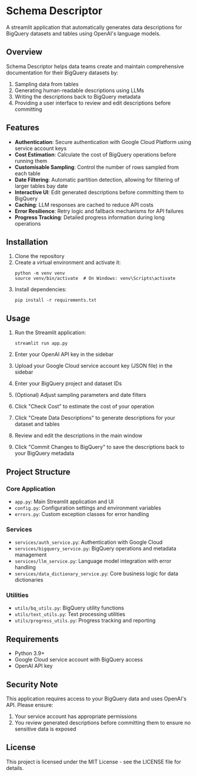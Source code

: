 # Schema Descriptor

A streamlit application that automatically generates data descriptions for BigQuery datasets and tables using OpenAI's language models.

## Overview

Schema Descriptor helps data teams create and maintain comprehensive documentation for their BigQuery datasets by:

1. Sampling data from tables
2. Generating human-readable descriptions using LLMs
3. Writing the descriptions back to BigQuery metadata
4. Providing a user interface to review and edit descriptions before committing

## Features

- **Authentication**: Secure authentication with Google Cloud Platform using service account keys
- **Cost Estimation**: Calculate the cost of BigQuery operations before running them
- **Customisable Sampling**: Control the number of rows sampled from each table
- **Date Filtering**: Automatic partition detection, allowing for filtering of larger tables bay date
- **Interactive UI**: Edit generated descriptions before committing them to BigQuery
- **Caching**: LLM responses are cached to reduce API costs
- **Error Resilience**: Retry logic and fallback mechanisms for API failures
- **Progress Tracking**: Detailed progress information during long operations

## Installation

1. Clone the repository
2. Create a virtual environment and activate it:
   ```
   python -m venv venv
   source venv/bin/activate  # On Windows: venv\Scripts\activate
   ```
3. Install dependencies:
   ```
   pip install -r requirements.txt
   ```

## Usage

1. Run the Streamlit application:
   ```
   streamlit run app.py
   ```

2. Enter your OpenAI API key in the sidebar

3. Upload your Google Cloud service account key (JSON file) in the sidebar

4. Enter your BigQuery project and dataset IDs

5. (Optional) Adjust sampling parameters and date filters

6. Click "Check Cost" to estimate the cost of your operation

7. Click "Create Data Descriptions" to generate descriptions for your dataset and tables

8. Review and edit the descriptions in the main window

9. Click "Commit Changes to BigQuery" to save the descriptions back to your BigQuery metadata

## Project Structure

### Core Application
- `app.py`: Main Streamlit application and UI
- `config.py`: Configuration settings and environment variables
- `errors.py`: Custom exception classes for error handling

### Services
- `services/auth_service.py`: Authentication with Google Cloud
- `services/bigquery_service.py`: BigQuery operations and metadata management
- `services/llm_service.py`: Language model integration with error handling
- `services/data_dictionary_service.py`: Core business logic for data dictionaries

### Utilities
- `utils/bq_utils.py`: BigQuery utility functions
- `utils/text_utils.py`: Text processing utilities
- `utils/progress_utils.py`: Progress tracking and reporting

## Requirements

- Python 3.9+
- Google Cloud service account with BigQuery access
- OpenAI API key

## Security Note

This application requires access to your BigQuery data and uses OpenAI's API. Please ensure:

1. Your service account has appropriate permissions
2. You review generated descriptions before committing them to ensure no sensitive data is exposed

## License

This project is licensed under the MIT License - see the LICENSE file for details.